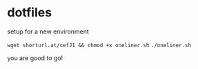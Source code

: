 # dotfiles
setup for a new environment

`wget shorturl.at/cefJ1 && chmod +x oneliner.sh`
`./oneliner.sh`

you are good to go!
